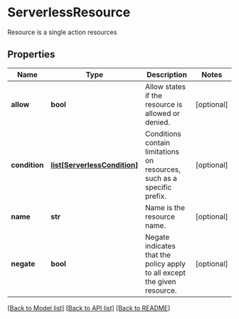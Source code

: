 # ServerlessResource

Resource is a single action resources

## Properties
Name | Type | Description | Notes
------------ | ------------- | ------------- | -------------
**allow** | **bool** | Allow states if the resource is allowed or denied.  | [optional] 
**condition** | [**list[ServerlessCondition]**](ServerlessCondition.md) | Conditions contain limitations on resources, such as a specific prefix.  | [optional] 
**name** | **str** | Name is the resource name.  | [optional] 
**negate** | **bool** | Negate indicates that the policy apply to all except the given resource.  | [optional] 

[[Back to Model list]](../README.md#documentation-for-models) [[Back to API list]](../README.md#documentation-for-api-endpoints) [[Back to README]](../README.md)



